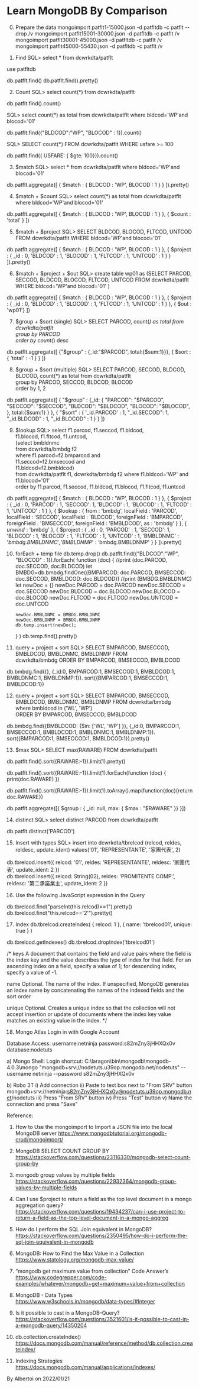 Learn MongoDB By Comparison
===========================

0) Prepare the data 
mongoimport patflt1-15000.json -d patfltdb -c patflt --drop /v
mongoimport patflt15001-30000.json -d patfltdb -c patflt /v
mongoimport patflt30001-45000.json -d patfltdb -c patflt /v
mongoimport patflt45000-55430.json -d patfltdb -c patflt /v


1) Find
SQL> select * from dcwrkdta/patflt 

use patfltdb

db.patflt.find()
db.patflt.find().pretty()


2) Count
SQL> select count(*) from dcwrkdta/patflt  

db.patflt.find().count()

SQL> select count(*) as total from dcwrkdta/patflt where bldcod='WP'and blocod='01'  

db.patflt.find({"BLDCOD":"WP", "BLOCOD" : 1}).count() 

SQL> SELECT count(*) FROM dcwrkdta/patflt WHERE usfare >= 100    

db.patflt.find({ USFARE: { $gte: 100}}).count()


3) $match
SQL> select * from dcwrkdta/patflt where bldcod='WP'and blocod='01'  

db.patflt.aggregate([ 
		{ $match : { BLDCOD : 'WP', BLOCOD : 1 } } 
	]).pretty()  


4) $match + $count
SQL> select count(*) as total from dcwrkdta/patflt where bldcod='WP'and blocod='01'    

db.patflt.aggregate([ 
		{ $match : { BLDCOD : 'WP', BLOCOD : 1 } },
		{ $count : 'total' }
	])


5) $match + $project 
SQL> SELECT BLDCOD, BLOCOD, FLTCOD, UNTCOD FROM dcwrkdta/patflt 
	WHERE bldcod='WP'and blocod='01'         
    
db.patflt.aggregate([
	  { $match : { BLDCOD : 'WP', BLOCOD : 1 } }, 
	  { $project : { _id : 0, 'BLDCOD' : 1, 'BLOCOD' : 1, 'FLTCOD' : 1, 'UNTCOD' : 1 } }
]).pretty()


6) $match + $project + $out 
SQL> create table wp01 as 
	(SELECT PARCOD, SECCOD, BLDCOD, BLOCOD, FLTCOD, UNTCOD 
	FROM dcwrkdta/patflt WHERE bldcod='WP'and blocod='01' )
	
db.patflt.aggregate([
	  { $match : { BLDCOD : 'WP', BLOCOD : 1 } }, 
	  { $project : { _id : 0, 'BLDCOD' : 1, 'BLOCOD' : 1, 'FLTCOD' : 1, 'UNTCOD' : 1 } },
	  { $out : 'wp01'}
	])	  


7) $group + $sort (single)
SQL> SELECT PARCOD, count(*) as total 
	from dcwrkdta/patflt      
	group by PARCOD           
	order by count(*) desc    

db.patflt.aggregate([
    {"$group" : {_id:"$PARCOD", total:{$sum:1}}}, 
	{ $sort : { 'total' : -1 } }
])


8) $group + $sort (multiple)
SQL> SELECT PARCOD, SECCOD, BLDCOD, BLOCOD, count(*) as total
	from dcwrkdta/patflt                             
	group by PARCOD, SECCOD, BLDCOD, BLOCOD          
	order by 1, 2                                    

db.patflt.aggregate([
	{ "$group" : {_id: {
						"PARCOD": "$PARCOD",
						"SECCOD": "$SECCOD",
						"BLDCOD": "$BLDCOD",
						"BLOCOD": "$BLOCOD",
	  }, total:{$sum:1}
	}
	}, 
	{ 
	"$sort" : { '_id.PARCOD' : 1, "_id.SECCOD": 1, "_id.BLDCOD" : 1, "_id.BLOCOD" : 1 } 
	}
])


9) $lookup
SQL> select f1.parcod, f1.seccod, f1.bldcod,  
			f1.blocod, f1.fltcod, f1.untcod,  
		   (select bmbldnmc                   
			from dcwrkdta/bmbdg f2            
			where f1.parcod=f2.bmparcod and   
				  f1.seccod=f2.bmseccod and   
				  f1.bldcod=f2.bmbldcod)      
	from dcwrkdta/patflt f1, dcwrkdta/bmbdg f2
	where f1.bldcod='WP' and f1.blocod='01'   
	order by f1.parcod, f1.seccod, f1.bldcod, 
			 f1.blocod, f1.fltcod, f1.untcod  

db.patflt.aggregate([
		{ $match : { BLDCOD : 'WP', BLOCOD : 1 } },
		{ $project : { 
						_id : 0, 
						'PARCOD' : 1, 'SECCOD': 1, 'BLDCOD' : 1, 
						'BLOCOD' : 1, 'FLTCOD' : 1, 'UNTCOD' : 1
					 }
		},
		{ $lookup : {
						from : 'bmbdg',
						localField : 'PARCOD',
						localField : 'SECCOD',
						localField : 'BLDCOD',
						foreignField : 'BMPARCOD',
						foreignField : 'BMSECCOD',
						foreignField : 'BMBLDCOD',
						as : 'bmbdg'
					}
		},
		{ $unwind : '$bmbdg' },
		{ $project : { 
						_id : 0, 
						'PARCOD' : 1, 'SECCOD': 1, 'BLDCOD' : 1, 
						'BLOCOD' : 1, 'FLTCOD' : 1, 'UNTCOD' : 1,
						'BMBLDNMC' : '$bmbdg.BMBLDNMC',
						'BMBLDNMP' : '$bmbdg.BMBLDNMP'
					 }
		}
]).pretty()


10) forEach + temp file
db.temp.drop()
db.patflt.find({"BLDCOD":"WP", "BLOCOD" : 1}).forEach( 
	function (doc)
	{
		//print (doc.PARCOD, doc.SECCOD, doc.BLDCOD)
		let BMBDG=db.bmbdg.findOne({BMPARCOD: doc.PARCOD, BMSECCOD: doc.SECCOD, BMBLDCOD: doc.BLDCOD})
		//print (BMBDG.BMBLDNMC)	
		let newDoc = {}
		newDoc.PARCOD = doc.PARCOD
		newDoc.SECCOD = doc.SECCOD
		newDoc.BLDCOD = doc.BLDCOD
		newDoc.BLOCOD = doc.BLOCOD
		newDoc.FLTCOD = doc.FLTCOD
		newDoc.UNTCOD = doc.UNTCOD
		
		newDoc.BMBLDNMC = BMBDG.BMBLDNMC
		newDoc.BMBLDNMP = BMBDG.BMBLDNMP
		db.temp.insert(newDoc);
	}
)
db.temp.find().pretty()


11) query + project + sort 
SQL> SELECT BMPARCOD, BMSECCOD, BMBLDCOD, BMBLDNMC, BMBLDNMP 
     FROM   
     dcwrkdta/bmbdg 
	 ORDER BY BMPARCOD, BMSECCOD, BMBLDCOD           

db.bmbdg.find({}, {_id:0, BMPARCOD:1, BMSECCOD:1, BMBLDCOD:1, BMBLDNMC:1, BMBLDNMP:1}).
	sort({BMPARCOD:1, BMSECCOD:1, BMBLDCOD:1})


12) query + project + sort 
SQL> SELECT BMPARCOD, BMSECCOD, BMBLDCOD, BMBLDNMC, BMBLDNMP 
     FROM dcwrkdta/bmbdg                                                
     where bmbldcod in ('WL', 'WP')                                
     ORDER BY BMPARCOD, BMSECCOD, BMBLDCOD                         

db.bmbdg.find({BMBLDCOD: {$in: ['WL', 'WP'] }}, 
			  {_id:0, BMPARCOD:1, BMSECCOD:1, BMBLDCOD:1, BMBLDNMC:1, BMBLDNMP:1}).
	sort({BMPARCOD:1, BMSECCOD:1, BMBLDCOD:1}).pretty()


13) $max 
SQL> SELECT max(RAWARE) FROM dcwrkdta/patflt

db.patflt.find().sort({RAWARE:-1}).limit(1).pretty()

db.patflt.find().sort({RAWARE:-1}).limit(1).forEach(function (doc) { print(doc.RAWARE) })

db.patflt.find().sort({RAWARE:-1}).limit(1).toArray().map(function(doc){return doc.RAWARE})

db.patflt.aggregate([{
	$group : { _id: null, max: { $max : "$RAWARE" }}
}])


14. distinct 
SQL> select distinct PARCOD 
     from dcwrkdta/patflt   

db.patflt.distinct('PARCOD')


15) Insert with types 
SQL> insert into dcwrkdta/tbrelcod (relcod, reldes, reldesc, update_ident) 
     values('01', 'REPRESENTANTE', '家團代表', 2)

db.tbrelcod.insert({
					 relcod: '01',
					 reldes: 'REPRESENTANTE',
					 reldesc: '家團代表', 
					 update_ident: 2
				   })  
db.tbrelcod.insert({
					 relcod: String(02),
					 reldes: 'PROMITENTE COMP.',
					 reldesc: '第二承諾業主', 
					 update_ident: 2
				   }) 


16) Use the following JavaScript expression in the Query

db.tbrelcod.find("parseInt(this.relcod)==1").pretty() 
db.tbrelcod.find("this.relcod=='2'").pretty()


17) Index 
db.tbrelcod.createIndex(
  {
      relcod: 1
  },
  {
      name: 'tbrelcod01',
      unique: true
  }
)

db.tbrelcod.getIndexes()
db.tbrelcod.dropIndex('tbrelcod01')

/*
   keys
   A document that contains the field and value pairs where the field is the index key and 
   the value describes the type of index for that field. 
   For an ascending index on a field, specify a value of 1; 
   for descending index, specify a value of -1. 
   
   name 
   Optional. The name of the index. If unspecified, MongoDB generates an index name by 
   concatenating the names of the indexed fields and the sort order
   
   unique 
   Optional. Creates a unique index so that the collection will not accept insertion or 
   update of documents where the index key value matches an existing value in the index.
*/


18) Mongo Atlas 
Login in with Google Account 

Database Access:
	username:netninja
	password:s82mZny3jHHXQx0v
	database:nodetuts

a) Mongo Shell: 
Login shortcut: 
C:\laragon\bin\mongodb\mongodb-4.0.3\mongo "mongodb+srv://nodetuts.u39op.mongodb.net/nodetuts" --username netninja --password s82mZny3jHHXQx0v

b) Robo 3T
	i) Add connection 
	ii) Paste to text box next to "From SRV" button
	mongodb+srv://netninja:s82mZny3jHHXQx0v@nodetuts.u39op.mongodb.net/nodetuts
	iii) Press "From SRV" button 
	iv) Press "Test" button 
	v) Name the connection and press "Save"


Reference: 
1. How to Use the mongoimport to Import a JSON file into the local MongoDB server
   https://www.mongodbtutorial.org/mongodb-crud/mongoimport/

2. MongoDB SELECT COUNT GROUP BY
   https://stackoverflow.com/questions/23116330/mongodb-select-count-group-by

3. mongodb group values by multiple fields
   https://stackoverflow.com/questions/22932364/mongodb-group-values-by-multiple-fields
   
4. Can I use $project to return a field as the top level document in a mongo aggregation query?
   https://stackoverflow.com/questions/19434237/can-i-use-project-to-return-a-field-as-the-top-level-document-in-a-mongo-aggreg   

5. How do I perform the SQL Join equivalent in MongoDB?
   https://stackoverflow.com/questions/2350495/how-do-i-perform-the-sql-join-equivalent-in-mongodb

6. MongoDB: How to Find the Max Value in a Collection
   https://www.statology.org/mongodb-max-value/
   
7. “mongodb get maximum value from collection” Code Answer’s
   https://www.codegrepper.com/code-examples/whatever/mongodb+get+maximum+value+from+collection
   
8. MongoDB - Data Types   
   https://www.w3schools.in/mongodb/data-types/#Integer
   
9. Is it possible to cast in a MongoDB-Query?
   https://stackoverflow.com/questions/3521601/is-it-possible-to-cast-in-a-mongodb-query/14350204

10. db.collection.createIndex()
    https://docs.mongodb.com/manual/reference/method/db.collection.createIndex/
   
11. Indexing Strategies
    https://docs.mongodb.com/manual/applications/indexes/
	

By Albertoi on 2022/01/21 
<EOF>
